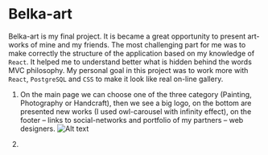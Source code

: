 # Belka-art

Belka-art is my final project. It is became a great opportunity to present art-works of mine and my friends. The most challenging part for me was to make correctly the structure of the application based on my knowledge of `React`. It helped me to understand better what is hidden behind the words MVC philosophy. My personal goal in this project was to work more with `React`, `PostgreSQL` and `CSS` to make it look like real on-line gallery. 

1. On the main page we can choose one of the three category (Painting, Photography or Handcraft), then we see a big logo, on the bottom are presented new works (I used owl-carousel with infinity effect), on the footer – links to social-networks and portfolio of my partners – web designers.
![Alt text](https://s3.amazonaws.com/imageboard-lyuba/h1bEX_croper_ru.png)

2. 
